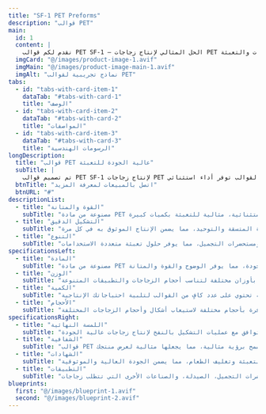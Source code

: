```yaml
---
title: "SF-1 PET Preforms"
description: "قوالب PET"
main:
  id: 1
  content: |
    نقدم لكم قوالب PET SF-1 – الحل المثالي لإنتاج زجاجات PET عالية الجودة. تم تصميم هذه القوالب بدقة، مما يوفر القوة والوضوح اللازمين في صناعات المشروبات والتعبئة.
  imgCard: "@/images/product-image-1.avif"
  imgMain: "@/images/product-image-main-1.avif"
  imgAlt: "نماذج تجريبية لقوالب PET"
tabs:
  - id: "tabs-with-card-item-1"
    dataTab: "#tabs-with-card-1"
    title: "الوصف"
  - id: "tabs-with-card-item-2"
    dataTab: "#tabs-with-card-2"
    title: "المواصفات"
  - id: "tabs-with-card-item-3"
    dataTab: "#tabs-with-card-3"
    title: "الرسومات الهندسية"
longDescription:
  title: "قوالب PET عالية الجودة للتعبئة"
  subTitle: |
    تم تصميم قوالب PET SF-1 لإنتاج زجاجات PET قوية وواضحة وموثوقة. سواء كنت تقوم بإنتاج عبوات للمشروبات أو منتجات أخرى، فإن هذه القوالب توفر أداء استثنائي.
  btnTitle: "اتصل بالمبيعات لمعرفة المزيد"
  btnURL: "#"
descriptionList:
  - title: "القوة والمتانة"
    subTitle: "مصنوعة من مادة PET عالية الجودة، توفر هذه القوالب متانة استثنائية، مثالية للتعبئة بكميات كبيرة."
  - title: "التشكيل الدقيق"
    subTitle: "تم تصميمها بدقة لضمان الجودة المتسقة والتوحيد، مما يضمن الإنتاج الموثوق به في كل مرة."
  - title: "التنوع"
    subTitle: "مثالية لعدد واسع من الصناعات، بما في ذلك الأغذية والمشروبات، والصيدلة، ومستحضرات التجميل، مما يوفر حلول تعبئة متعددة الاستخدامات."
specificationsLeft:
  - title: "المادة"
    subTitle: "مصنوعة من مادة PET عالية الجودة، مما يوفر الوضوح والقوة والمتانة."
  - title: "الوزن"
    subTitle: "متوفرة بأوزان مختلفة لتناسب أحجام الزجاجات والتطبيقات المتنوعة."
  - title: "الكمية"
    subTitle: "كل حزمة تحتوي على عدد كافٍ من القوالب لتلبية احتياجاتك الإنتاجية."
  - title: "الأحجام"
    subTitle: "متوفرة بأحجام مختلفة لاستيعاب أشكال وأحجام الزجاجات المختلفة."
specificationsRight:
  - title: "اللمسة النهائية"
    subTitle: "سطح ناعم، مما يضمن التوافق مع عمليات التشكيل بالنفخ لإنتاج زجاجات عالية الجودة."
  - title: "الشفافية"
    subTitle: "قوالب PET شفافة تمامًا تسمح برؤية مثالية، مما يجعلها مثالية لعرض منتجك."
  - title: "الشهادات"
    subTitle: "مطابقة للمعايير الدولية لتعبئة وتغليف الطعام، مما يضمن الجودة العالية والموثوقية."
  - title: "التطبيقات"
    subTitle: "مثالية للاستخدام في صناعة المشروبات، مستحضرات التجميل، الصيدلة، والصناعات الأخرى التي تتطلب زجاجات PET عالية الجودة."
blueprints:
  first: "@/images/blueprint-1.avif"
  second: "@/images/blueprint-2.avif"
---
```


